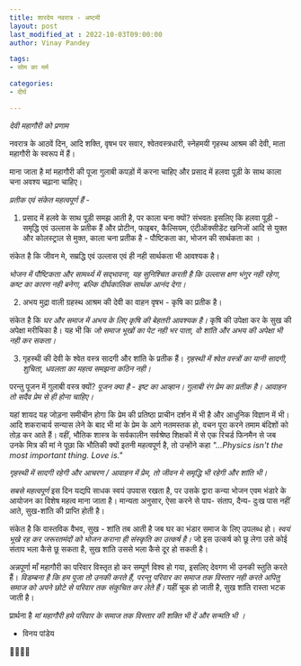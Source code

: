 ```yaml
---
title: शारदेय नवरात्र - अष्टमी
layout: post
last_modified_at : 2022-10-03T09:00:00
author: Vinay Pandey

tags:
- सोम का मर्म

categories:
- दीर्घ

---
```


*देवी महागौरी को प्रणाम*

नवरात्र के आठवें दिन, आदि शक्ति, वृषभ पर सवार, श्वेतवस्त्रधारी, स्नेहमयी गृहस्थ आश्रम की देवी, माता  महागौरी के स्वरूप में हैं। 

माना जाता है मां महागौरी की पूजा गुलाबी कपड़ों में करना चाहिए और प्रसाद में हलवा पूड़ी के साथ काला चना अवश्य चढ़ाना चाहिए। 

*प्रतीक एवं संकेत महत्वपूर्ण हैं* -

1. प्रसाद में हलवे के साथ पूड़ी समझ आती है, पर काला चना क्यों? संभवतः इसलिए कि हलवा पूड़ी  - समृद्धि एवं उल्लास के प्रतीक हैं और प्रोटीन, फाइबर,  कैल्सियम, एंटीऑक्‍सीडेंट खनिजों आदि से युक्त और कोलस्ट्राल से मुक्त, काला चना प्रतीक है - पौष्टिकता का, भोजन की सार्थकता का ।

संकेत है कि जीवन मे, सम्रद्धि एवं उल्लास एवं ही नही सार्थकता भी आवश्यक है। 

*भोजन में पौष्टिकता और सामर्थ्य में सद्भावना, यह सुनिश्चित करती है कि उल्लास क्षण भंगुर नही रहेगा, कष्ट का कारण नही बनेगा, बल्कि दीर्घकालिक सार्थक आनंद देगा।*

2. अभय मुद्रा वाली ग्रहस्थ आश्रम की देवी का वाहन वृषभ - कृषि का प्रतीक है।

संकेत है कि  *घर और समाज में अभय के लिए कृषि की बेहतरी आवश्यक है।* कृषि की उपेक्षा कर के सुख की अपेक्षा मरीचिका है। यह भी कि *जो समाज भूखों का पेट नही भर पाता, वो शांति और अभय की अपेक्षा भी नही कर सकता।* 

3. गृहस्थी की देवी के श्वेत वस्त्र सादगी और शांति के प्रतीक हैं। *गृहस्थी में श्वेत वस्त्रों का यानी सादगी, शुचिता, धवलता का महत्व समझना कठिन नही।*

परन्तु पूजन में गुलाबी वस्त्र क्यों? 
*पूजन क्या है - इष्ट का आव्हान। गुलाबी रंग प्रेम का प्रतीक है। आवाहन तो सदैव प्रेम से ही होना चाहिए।*

 यहां शायद यह जोड़ना समीचीन होगा कि प्रेम की प्रतिष्ठा प्राचीन दर्शन में भी है और आधुनिक विज्ञान में भी। आदि शकराचार्य सन्यास लेने के बाद भी मां के प्रेम के आगे नतमस्तक हो, वचन पूरा करने तमाम बंदिशों को तोड़ कर आते हैं। वहीं, भौतिक शास्त्र के सर्वकालीन सर्वश्रेष्ठ शिक्षकों में से एक रिचर्ड फिनमैन से जब उनके मित्र की मां ने पूछा कि भौतिकी क्यों इतनी महत्वपूर्ण है, तो उन्होंने कहा _"...Physics isn't  the most important thing. Love is."_

*गृहस्थी में सादगी रहेगी और आचरण / आवाहन में प्रेम, तो जीवन मे समृद्धि भी रहेगी और शांति भी।*

*सबसे महत्वपूर्ण*
इस दिन यद्यपि साधक स्वयं उपवास रखता है, पर उसके द्वारा कन्या भोजन एवम भंडारे के आयोजन का विशेष महत्व माना जाता है। मान्यता अनुसार, ऐसा करने से पाप- संताप, दैन्य- दुःख पास नहीं आते, सुख-शांति की प्राप्ति होती है।

संकेत है कि वास्तविक वैभव, सुख - शांति तब आती है जब घर का भंडार समाज के लिए उपलब्ध हो। *स्वयं भूखे रह कर जरूरतमंदों को भोजन कराना ही संस्कृति का उत्कर्ष है।* जो इस उत्कर्ष को छू लेगा उसे कोई संताप भला कैसे छू सकता है, सुख शांति उससे भला कैसे दूर हो सकती है।

अन्नपूर्णा माँ महागौरी का परिवार विस्तृत हो कर सम्पूर्ण विश्व हो गया, इसलिए देवगण भी उनकी स्तुति करते हैं। *विडम्बना है कि हम पूजा तो उनकी करते हैं, परन्तु परिवार का समाज तक विस्तार नही करते अपितु समाज को अपने छोटे से परिवार तक संकुचित कर लेते हैं।* यहीं चूक हो जाती है, सुख शांति रास्ता भटक जाती है।

प्रार्थना है
*मां महागौरी*
*हमे परिवार के समाज तक विस्तार की शक्ति भी दें और सन्मति भी ।*

- विनय पांडेय

🙏🌷🌷🙏
